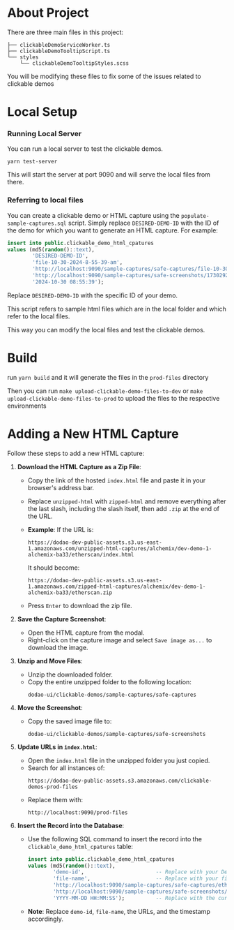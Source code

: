 # About Project
There are three main files in this project:
```text
├── clickableDemoServiceWorker.ts
├── clickableDemoTooltipScript.ts
└── styles
    └── clickableDemoTooltipStyles.scss
```
You will be modifying these files to fix some of the issues related to clickable demos


# Local Setup

### Running Local Server
You can run a local server to test the clickable demos.

```shell
yarn test-server
```
This will start the server at port 9090 and will serve the local files from there.

### Referring to local files
You can create a clickable demo or HTML capture using the `populate-sample-captures.sql` script. Simply replace `DESIRED-DEMO-ID` with the ID of the demo for which you want to generate an HTML capture. For example:

```sql
insert into public.clickable_demo_html_cpatures
values (md5(random()::text),
        'DESIRED-DEMO-ID',
        'file-10-30-2024-8-55-39-am',
        'http://localhost:9090/sample-captures/safe-captures/file-10-30-2024-8-55-39-am/index.html',
        'http://localhost:9090/sample-captures/safe-screenshots/1730292942806_file-10-30-2024-8-55-39-AMscreenshot.png',
        '2024-10-30 08:55:39');
```

Replace `DESIRED-DEMO-ID` with the specific ID of your demo.

This script refers to sample html files which are in the local folder and which refer to the local files.

This way you can modify the local files and test the clickable demos.


# Build
run `yarn build` and it will generate the files in the `prod-files` directory

Then you can run `make upload-clickable-demo-files-to-dev` or `make upload-clickable-demo-files-to-prod` to upload the files to the respective environments


# Adding a New HTML Capture

Follow these steps to add a new HTML capture:

1. **Download the HTML Capture as a Zip File**:
   - Copy the link of the hosted `index.html` file and paste it in your browser's address bar.
   - Replace `unzipped-html` with `zipped-html` and remove everything after the last slash, including the slash itself, then add `.zip` at the end of the URL.
   - **Example**: If the URL is:

     ```
     https://dodao-dev-public-assets.s3.us-east-1.amazonaws.com/unzipped-html-captures/alchemix/dev-demo-1-alchemix-ba33/etherscan/index.html
     ```

     It should become:

     ```
     https://dodao-dev-public-assets.s3.us-east-1.amazonaws.com/zipped-html-captures/alchemix/dev-demo-1-alchemix-ba33/etherscan.zip
     ```

   - Press `Enter` to download the zip file.

2. **Save the Capture Screenshot**:
   - Open the HTML capture from the modal.
   - Right-click on the capture image and select `Save image as...` to download the image.

3. **Unzip and Move Files**:
   - Unzip the downloaded folder.
   - Copy the entire unzipped folder to the following location:
     ```
     dodao-ui/clickable-demos/sample-captures/safe-captures
     ```

4. **Move the Screenshot**:
   - Copy the saved image file to:
     ```
     dodao-ui/clickable-demos/sample-captures/safe-screenshots
     ```

5. **Update URLs in `index.html`**:
   - Open the `index.html` file in the unzipped folder you just copied.
   - Search for all instances of:
     ```
     https://dodao-dev-public-assets.s3.amazonaws.com/clickable-demos-prod-files
     ```
   - Replace them with:
     ```
     http://localhost:9090/prod-files
     ```

6. **Insert the Record into the Database**:
   - Use the following SQL command to insert the record into the `clickable_demo_html_cpatures` table:

     ```sql
     insert into public.clickable_demo_html_cpatures
     values (md5(random()::text),
             'demo-id',                       -- Replace with your Demo ID
             'file-name',                     -- Replace with your file name
             'http://localhost:9090/sample-captures/safe-captures/etherscan/index.html',  -- Replace with your HTML file URL
             'http://localhost:9090/sample-captures/safe-screenshots/etherscanImagepng.png',  -- Replace with your image URL
             'YYYY-MM-DD HH:MM:SS');          -- Replace with the current date and time
     ```

   - **Note**: Replace `demo-id`, `file-name`, the URLs, and the timestamp accordingly.
